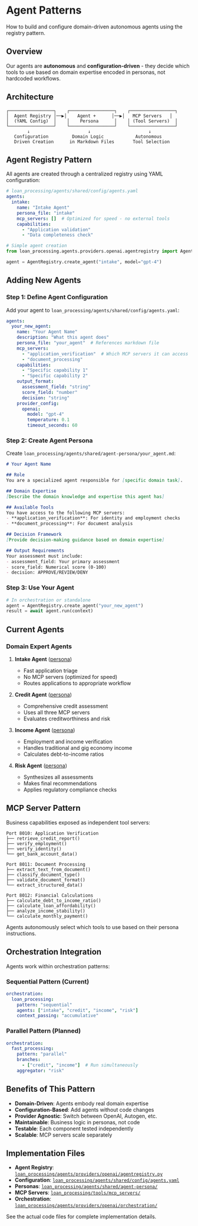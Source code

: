 # Agent Patterns

How to build and configure domain-driven autonomous agents using the registry pattern.

## Overview

Our agents are **autonomous** and **configuration-driven** - they decide which tools to use based on domain expertise encoded in personas, not hardcoded workflows.

## Architecture

```text
┌─────────────────┐    ┌─────────────────┐    ┌─────────────────┐
│  Agent Registry │──▶│    Agent +      │──▶│   MCP Servers   │
│  (YAML Config)  │    │    Persona      │    │ (Tool Servers)  │
└─────────────────┘    └─────────────────┘    └─────────────────┘
        ↓                      ↓                      ↓
   Configuration         Domain Logic            Autonomous
   Driven Creation      in Markdown Files       Tool Selection
```

## Agent Registry Pattern

All agents are created through a centralized registry using YAML configuration:

```yaml
# loan_processing/agents/shared/config/agents.yaml
agents:
  intake:
    name: "Intake Agent"
    persona_file: "intake"
    mcp_servers: []  # Optimized for speed - no external tools
    capabilities: 
      - "Application validation"
      - "Data completeness check"
```

```python
# Simple agent creation
from loan_processing.agents.providers.openai.agentregistry import AgentRegistry

agent = AgentRegistry.create_agent("intake", model="gpt-4")
```

## Adding New Agents

### Step 1: Define Agent Configuration

Add your agent to `loan_processing/agents/shared/config/agents.yaml`:

```yaml
agents:
  your_new_agent:
    name: "Your Agent Name"
    description: "What this agent does"
    persona_file: "your_agent"  # References markdown file
    mcp_servers: 
      - "application_verification"  # Which MCP servers it can access
      - "document_processing"
    capabilities:
      - "Specific capability 1"
      - "Specific capability 2"
    output_format:
      assessment_field: "string"
      score_field: "number"
      decision: "string"
    provider_config:
      openai:
        model: "gpt-4"
        temperature: 0.1
        timeout_seconds: 60
```

### Step 2: Create Agent Persona

Create `loan_processing/agents/shared/agent-persona/your_agent.md`:

```markdown
# Your Agent Name

## Role
You are a specialized agent responsible for [specific domain task].

## Domain Expertise
[Describe the domain knowledge and expertise this agent has]

## Available Tools
You have access to the following MCP servers:
- **application_verification**: For identity and employment checks
- **document_processing**: For document analysis

## Decision Framework
[Provide decision-making guidance based on domain expertise]

## Output Requirements
Your assessment must include:
- assessment_field: Your primary assessment
- score_field: Numerical score (0-100)
- decision: APPROVE/REVIEW/DENY
```

### Step 3: Use Your Agent

```python
# In orchestration or standalone
agent = AgentRegistry.create_agent("your_new_agent")
result = await agent.run(context)
```

## Current Agents

### Domain Expert Agents

1. **Intake Agent** ([persona](../loan_processing/agents/shared/agent-persona/intake.md))
   - Fast application triage
   - No MCP servers (optimized for speed)
   - Routes applications to appropriate workflow

2. **Credit Agent** ([persona](../loan_processing/agents/shared/agent-persona/credit.md))
   - Comprehensive credit assessment
   - Uses all three MCP servers
   - Evaluates creditworthiness and risk

3. **Income Agent** ([persona](../loan_processing/agents/shared/agent-persona/income.md))
   - Employment and income verification
   - Handles traditional and gig economy income
   - Calculates debt-to-income ratios

4. **Risk Agent** ([persona](../loan_processing/agents/shared/agent-persona/risk.md))
   - Synthesizes all assessments
   - Makes final recommendations
   - Applies regulatory compliance checks

## MCP Server Pattern

Business capabilities exposed as independent tool servers:

```text
Port 8010: Application Verification
├── retrieve_credit_report()
├── verify_employment()
├── verify_identity()
└── get_bank_account_data()

Port 8011: Document Processing
├── extract_text_from_document()
├── classify_document_type()
├── validate_document_format()
└── extract_structured_data()

Port 8012: Financial Calculations
├── calculate_debt_to_income_ratio()
├── calculate_loan_affordability()
├── analyze_income_stability()
└── calculate_monthly_payment()
```

Agents autonomously select which tools to use based on their persona instructions.

## Orchestration Integration

Agents work within orchestration patterns:

### Sequential Pattern (Current)
```yaml
orchestration:
  loan_processing:
    pattern: "sequential"
    agents: ["intake", "credit", "income", "risk"]
    context_passing: "accumulative"
```

### Parallel Pattern (Planned)
```yaml
orchestration:
  fast_processing:
    pattern: "parallel"
    branches:
      - ["credit", "income"]  # Run simultaneously
    aggregator: "risk"
```

## Benefits of This Pattern

- **Domain-Driven**: Agents embody real domain expertise
- **Configuration-Based**: Add agents without code changes
- **Provider Agnostic**: Switch between OpenAI, Autogen, etc.
- **Maintainable**: Business logic in personas, not code
- **Testable**: Each component tested independently
- **Scalable**: MCP servers scale separately

## Implementation Files

- **Agent Registry**: [`loan_processing/agents/providers/openai/agentregistry.py`](../loan_processing/agents/providers/openai/agentregistry.py)
- **Configuration**: [`loan_processing/agents/shared/config/agents.yaml`](../loan_processing/agents/shared/config/agents.yaml)
- **Personas**: [`loan_processing/agents/shared/agent-persona/`](../loan_processing/agents/shared/agent-persona/)
- **MCP Servers**: [`loan_processing/tools/mcp_servers/`](../loan_processing/tools/mcp_servers/)
- **Orchestration**: [`loan_processing/agents/providers/openai/orchestration/`](../loan_processing/agents/providers/openai/orchestration/)

See the actual code files for complete implementation details.